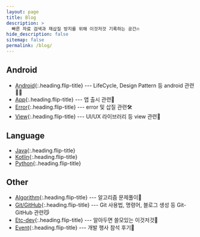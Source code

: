 ```yaml
---
layout: page
title: Blog
description: >
  빠른 자료 검색과 재삽질 방지를 위해 이것저것 기록하는 공간🔥
hide_description: false
sitemap: false
permalink: /blog/
---
```


## Android

- [Android]{:.heading.flip-title} --- LifeCycle, Design Pattern 등 android 관련👩‍💻
- [App]{:.heading.flip-title} --- 앱 출시 관련📱
- [Error]{:.heading.flip-title} --- error 및 삽질 관련🛠️
- [View]{:.heading.flip-title} --- UI/UX 라이브러리 등 view 관련🍋

## Language

- [Java]{:.heading.flip-title}
- [Kotlin]{:.heading.flip-title}
- [Python]{:.heading.flip-title}

## Other

- [Algorithm]{:.heading.flip-title} --- 알고리즘 문제풀이🔗
- [Git/GitHub]{:.heading.flip-title} --- Git 사용법, 명령어, 블로그 생성 등 Git-GitHub 관련😼
- [Etc-dev]{:.heading.flip-title} --- 알아두면 쓸모있는 이것저것🔎
- [Event]{:.heading.flip-title} --- 개발 행사 참석 후기🎉

[android]: /blog/android/
[app]: /blog/app/
[view]: /blog/view/
[error]: /blog/error/
[kotlin]: /blog/kotlin/
[java]: /blog/java/
[python]: /blog/python/
[algorithm]: /blog/algorithm
[git/github]: /blog/git-github/
[Event]: /blog/event/
[Etc-dev]: /blog/etc-dev/
